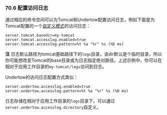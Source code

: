 ### 70.6 配置访问日志

通过相应的命令空间可以为Tomcat和Undertow配置访问日志，例如下面是为Tomcat配置的一个[自定义模式](https://tomcat.apache.org/tomcat-8.0-doc/config/valve.html#Access_Logging)的访问日志：
```properties
server.tomcat.basedir=my-tomcat
server.tomcat.accesslog.enabled=true
server.tomcat.accesslog.pattern=%t %a "%r" %s (%D ms)
```
**注** 日志默认路径为tomcat基础路径下的`logs`目录，该dir默认是个临时目录，所以你可能想改变Tomcat的base目录或为日志指定绝对路径。上述示例中，你可以在相对于应用工作目录的`my-tomcat/logs`访问到日志。

Undertow的访问日志配置方式类似：
```properties
server.undertow.accesslog.enabled=true
server.undertow.accesslog.pattern=%t %a "%r" %s (%D ms)
```
日志存储在相对于应用工作目录的`logs`目录下，可以通过`server.undertow.accesslog.directory`自定义。
